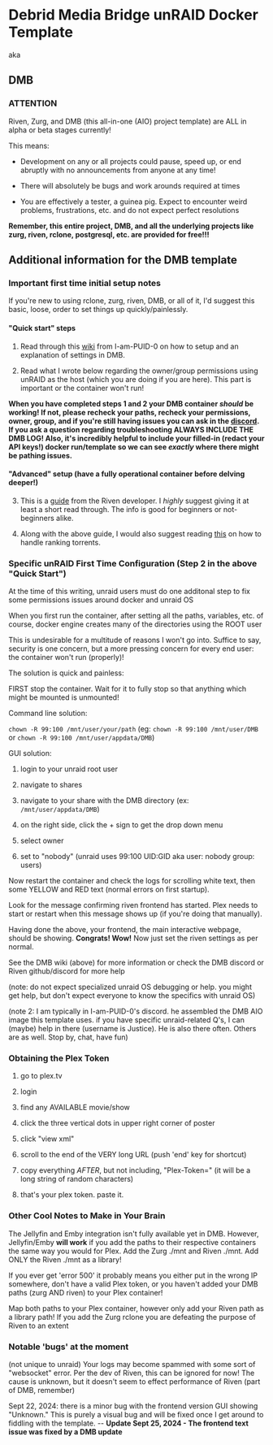 # Debrid Media Bridge unRAID Docker Template

aka

## DMB

### **ATTENTION**

Riven, Zurg, and DMB (this all-in-one (AIO) project template) are ALL in alpha or beta stages currently!

This means:

- Development on any or all projects could pause, speed up, or end abruptly with no announcements from anyone at any time!

- There will absolutely be bugs and work arounds required at times

- You are effectively a tester, a guinea pig. Expect to encounter weird problems, frustrations, etc. and do not expect perfect resolutions

**Remember, this entire project, DMB, and all the underlying projects like zurg, riven, rclone, postgresql, etc. are provided for free!!!**

## Additional information for the DMB template

### Important first time initial setup notes

If you're new to using rclone, zurg, riven, DMB, or all of it, I'd suggest this basic, loose, order to set things up quickly/painlessly.

#### "Quick start" steps

1) Read through this [wiki](https://github.com/I-am-PUID-0/DMB/wiki) from I-am-PUID-0 on how to setup and an explanation of settings in DMB.

2) Read what I wrote below regarding the owner/group permissions using unRAID as the host (which you are doing if you are here). This part is important or the container won't run!

**When you have completed steps 1 and 2 your DMB container *should* be working! If not, please recheck your paths, recheck your permissions, owner, group, and if you're still having issues you can ask in the [discord](https://discord.gg/8dqKUBtbp5). If you ask a question regarding troubleshooting ALWAYS INCLUDE THE DMB LOG! Also, it's incredibly helpful to include your filled-in (redact your API keys!) docker run/template so we can see *exactly* where there might be pathing issues.**

#### "Advanced" setup (have a fully operational container before delving deeper!)

3. This is a [guide](https://rivenmedia.github.io/wiki/) from the Riven developer. I *highly* suggest giving it at least a short read through. The info is good for beginners or not-beginners alike.

4. Along with the above guide, I would also suggest reading [this](https://dreulavelle.github.io/rank-torrent-name/users/faq/) on how to handle ranking torrents.

### Specific unRAID First Time Configuration (Step 2 in the above "Quick Start")

At the time of this writing, unraid users must do one additonal step to fix some permissions issues around docker and unraid OS

When you first run the container, after setting all the paths, variables, etc. of course, docker engine creates many of the directories using the ROOT user

This is undesirable for a multitude of reasons I won't go into. Suffice to say, security is one concern, but a more pressing concern for every end user: the container won't run (properly)!

The solution is quick and painless:

FIRST stop the container. Wait for it to fully stop so that anything which might be mounted is unmounted!

Command line solution:

```chown -R 99:100 /mnt/user/your/path``` (eg: ```chown -R 99:100 /mnt/user/DMB``` or ```chown -R 99:100 /mnt/user/appdata/DMB```)

GUI solution:

1. login to your unraid root user

2. navigate to shares

3. navigate to your share with the DMB directory (ex: ```/mnt/user/appdata/DMB```)

4. on the right side, click the + sign to get the drop down menu

5. select owner

6. set to "nobody" (unraid uses 99:100 UID:GID aka user: nobody group: users)

Now restart the container and check the logs for scrolling white text, then some YELLOW and RED text (normal errors on first startup).

Look for the message confirming riven frontend has started. Plex needs to start or restart when this message shows up (if you're doing that manually).

Having done the above, your frontend, the main interactive webpage, should be showing.
**Congrats! Wow!**
Now just set the riven settings as per normal.

See the DMB wiki (above) for more information or check the DMB discord or Riven github/discord for more help

(note: do not expect specialized unraid OS debugging or help. you might get help, but don't expect everyone to know the specifics with unraid OS)

(note 2: I am typically in I-am-PUID-0's discord. he assembled the DMB AIO image this template uses. if you have specific unraid-related Q's, I can (maybe) help in there (username is Justice). He is also there often. Others are as well. Stop by, chat, have fun)

### Obtaining the Plex Token

1. go to plex.tv

2. login

3. find any AVAILABLE movie/show

4. click the three vertical dots in upper right corner of poster

5. click "view xml"

6. scroll to the end of the VERY long URL (push 'end' key for shortcut)

7. copy everything *AFTER*, but not including, "Plex-Token=" (it will be a long string of random characters)

8. that's your plex token. paste it.

### Other Cool Notes to Make in Your Brain

The Jellyfin and Emby integration isn't fully available yet in DMB. However, Jellyfin/Emby **will work** if you add the paths to their respective containers the same way you would for Plex. Add the Zurg ./mnt and Riven ./mnt. Add ONLY the Riven ./mnt as a library!

If you ever get 'error 500' it probably means you either put in the wrong IP somewhere, don't have a valid Plex token, or you haven't added your DMB paths (zurg AND riven) to your Plex container!

Map both paths to your Plex container, however only add your Riven path as a library path! If you add the Zurg rclone you are defeating the purpose of Riven to an extent

### Notable 'bugs' at the moment

(not unique to unraid) Your logs may become spammed with some sort of "websocket" error. Per the dev of Riven, this can be ignored for now! The cause is unknown, but it doesn't seem to effect performance of Riven (part of DMB, remember)

Sept 22, 2024: there is a minor bug with the frontend version GUI showing "Unknown." This is purely a visual bug and will be fixed once I get around to fiddling with the template.
-- **Update Sept 25, 2024 - The frontend text issue was fixed by a DMB update**
